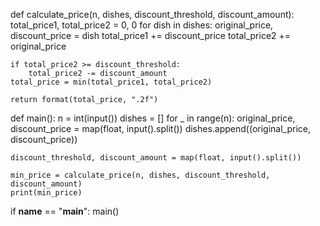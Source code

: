 def calculate_price(n, dishes, discount_threshold, discount_amount):
    total_price1, total_price2 = 0, 0
    for dish in dishes:
        original_price, discount_price = dish
        total_price1 += discount_price
        total_price2 += original_price
    
    if total_price2 >= discount_threshold:
        total_price2 -= discount_amount
    total_price = min(total_price1, total_price2)
    
    return format(total_price, ".2f")

def main():
    n = int(input())
    dishes = []
    for _ in range(n):
        original_price, discount_price = map(float, input().split())
        dishes.append((original_price, discount_price))
    
    discount_threshold, discount_amount = map(float, input().split())
    
    min_price = calculate_price(n, dishes, discount_threshold, discount_amount)
    print(min_price)

if __name__ == "__main__":
    main()
